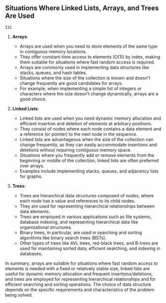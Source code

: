 ## Situations Where Linked Lists, Arrays, and Trees Are Used
`I2C`

1. **Arrays**:
   - Arrays are used when you need to store elements of the same type in contiguous memory locations.
   - They offer constant-time access to elements (O(1)) by index, making them suitable for situations where fast random access is required.
   - Arrays are commonly used in implementing data structures like stacks, queues, and hash tables.
   - Situations where the size of the collection is known and doesn't change frequently are good candidates for arrays.
   - For example, when implementing a simple list of integers or characters where the size doesn't change dynamically, arrays are a good choice.

2. **Linked Lists**:
   - Linked lists are used when you need dynamic memory allocation and efficient insertion and deletion of elements at arbitrary positions.
   - They consist of nodes where each node contains a data element and a reference (or pointer) to the next node in the sequence.
   - Linked lists are advantageous when the size of the collection can change frequently, as they can easily accommodate insertions and deletions without requiring contiguous memory space.
   - Situations where you frequently add or remove elements from the beginning or middle of the collection, linked lists are often preferred over arrays.
   - Examples include implementing stacks, queues, and adjacency lists for graphs.

3. **Trees**:
   - Trees are hierarchical data structures composed of nodes, where each node has a value and references to its child nodes.
   - They are used for representing hierarchical relationships between data elements.
   - Trees are employed in various applications such as file systems, database indexing, and representing hierarchical data like organizational structures.
   - Binary trees, in particular, are used in searching and sorting algorithms like binary search trees (BSTs).
   - Other types of trees like AVL trees, red-black trees, and B-trees are used for maintaining sorted data, efficient searching, and indexing in databases.

In summary, arrays are suitable for situations where fast random access to elements is needed with a fixed or relatively stable size, linked lists are useful for dynamic memory allocation and frequent insertions/deletions, and trees are employed for representing hierarchical relationships and for efficient searching and sorting operations. The choice of data structure depends on the specific requirements and characteristics of the problem being solved.
